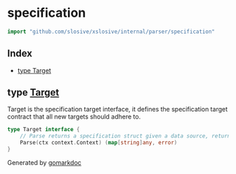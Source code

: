 <!-- Code generated by gomarkdoc. DO NOT EDIT -->

# specification

```go
import "github.com/slosive/xslosive/internal/parser/specification"
```

## Index

- [type Target](<#Target>)


<a name="Target"></a>
## type [Target](<https://github.com/slosive/xslosive/blob/main/internal/parser/specification/target.go#L10-L13>)

Target is the specification target interface, it defines the specification target contract that all new targets should adhere to.

```go
type Target interface {
    // Parse returns a specification struct given a data source, returns error if parsing fails
    Parse(ctx context.Context) (map[string]any, error)
}
```

Generated by [gomarkdoc](<https://github.com/princjef/gomarkdoc>)
